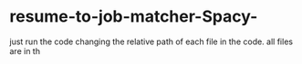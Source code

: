 # resume-to-job-matcher-Spacy-
just run the code changing the relative path of each file in the code. all files are in th
